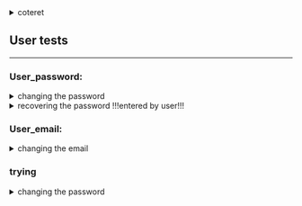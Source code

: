 
<details><summary>coteret</summary>
<p>

- test
- test

     - test


</p>
</details>


## User  tests
----


### User_password:

<details><summary>changing the password</summary>
<p>
test process:
 
    -enter main page
    -enter private data and change password 
    **if changed correctly, there is a success message
    -change the password back at the end, for future tests
.</p>
</details>
 
 
<details><summary>recovering the password    !!!entered by user!!!</summary>
<p>   
 test process:
 
    -enter main page and disconnect from the user
    -press login button		
    -recover the password by email 
    - ask user to enter the new password from the email: 		
    **if recovered successfully, the user logged in
    -change the password back at the end, for future tests
.</p>
</details>  	


### User_email:

<details><summary>changing the email</summary>
<p> 
test process:
     
    -enter main page
    -enter private data and change password 
    **if changed correctly, there is a success message
    -change the email back at the end, for future tests
.</p>
</details> 


### trying
<details><summary>changing the password</summary>
<p>
test process:
 
    -enter main page
    -enter private data and change password 
    **if changed correctly, there is a success message
    -change the password back at the end, for future tests
.</p>

<summary>recovering the password    !!!entered by user!!!</summary>
<p>   
 test process:
 
    -enter main page and disconnect from the user
    -press login button		
    -recover the password by email 
    - ask user to enter the new password from the email: 		
    **if recovered successfully, the user logged in
    -change the password back at the end, for future tests
.</p>
</details> 
 
 